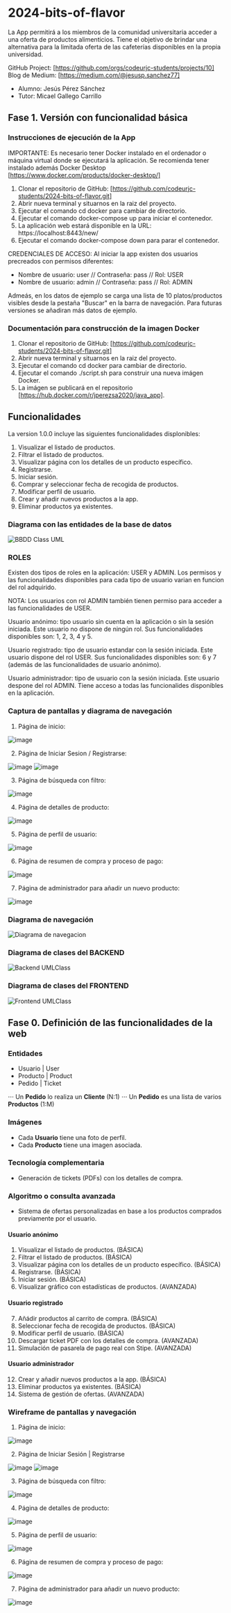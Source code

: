 # 2024-bits-of-flavor

La App permitirá a los miembros de la comunidad universitaria acceder a una oferta de productos alimenticios. Tiene el objetivo de brindar una alternativa para la limitada oferta de las cafeterías disponibles en la propia universidad.

GitHub Project: [https://github.com/orgs/codeurjc-students/projects/10]
Blog de Medium: [https://medium.com/@jesusp.sanchez77]

- Alumno: Jesús Pérez Sánchez
- Tutor: Micael Gallego Carrillo

## Fase 1. Versión con funcionalidad básica

### Instrucciones de ejecución de la App

IMPORTANTE: Es necesario tener Docker instalado en el ordenador o máquina virtual donde se ejecutará la aplicación. Se recomienda tener instalado además Docker Desktop [https://www.docker.com/products/docker-desktop/]

1. Clonar el repositorio de GitHub: [https://github.com/codeurjc-students/2024-bits-of-flavor.git]
2. Abrir nueva terminal y situarnos en la raiz del proyecto. 
3. Ejecutar el comando cd docker para cambiar de directorio.
4. Ejecutar el comando docker-compose up para iniciar el contenedor.
5. La aplicación web estará disponible en la URL: https://localhost:8443/new/
6. Ejecutar el comando docker-compose down para parar el contenedor.

CREDENCIALES DE ACCESO: Al iniciar la app existen dos usuarios precreados con permisos diferentes:

- Nombre de usuario: user // Contraseña: pass // Rol: USER
- Nombre de usuario: admin // Contraseña: pass // Rol: ADMIN

Admeás, en los datos de ejemplo se carga una lista de 10 platos/productos visibles desde la pestaña "Buscar" en la barra de navegación. Para futuras versiones se añadiran más datos de ejemplo.

### Documentación para construcción de la imagen Docker

1. Clonar el repositorio de GitHub: [https://github.com/codeurjc-students/2024-bits-of-flavor.git]
2. Abrir nueva terminal y situarnos en la raiz del proyecto. 
3. Ejecutar el comando cd docker para cambiar de directorio.
4. Ejecutar el comando ./script.sh para construir una nueva imágen Docker.
5. La imágen se publicará en el repositorio [https://hub.docker.com/r/jperezsa2020/java_app].

## Funcionalidades

La version 1.0.0 incluye las siguientes funcionalidades displonibles:

1. Visualizar el listado de productos.
2. Filtrar el listado de productos.
3. Visualizar página con los detalles de un producto específico.
4. Registrarse.
5. Iniciar sesión.
6. Comprar y seleccionar fecha de recogida de productos.
7. Modificar perfil de usuario.
8. Crear y añadir nuevos productos a la app.
9. Eliminar productos ya existentes.

### Diagrama con las entidades de la base de datos

![BBDD Class UML](https://github.com/user-attachments/assets/a8ff9e4d-0cd3-458e-8e5b-98bf30dc69ab)

### ROLES

Existen dos tipos de roles en la aplicación: USER y ADMIN. Los permisos y las funcionalidades disponibles para cada tipo de usuario varian en funcion del rol adquirido.

NOTA: Los usuarios con rol ADMIN también tienen permiso para acceder a las funcionalidades de USER.

Usuario anónimo: tipo usuario sin cuenta en la aplicación o sin la sesión iniciada. Este usuario no
dispone de ningún rol. Sus funcionalidades disponibles son: 1, 2, 3, 4 y 5.

Usuario registrado: tipo de usuario estandar con la sesión iniciada. Este usuario dispone del rol USER. Sus funcionalidades disponibles son: 6 y 7 (además de las funcionalidades de usuario anónimo).

Usuario administrador: tipo de usuario con la sesión iniciada. Este usuario despone del rol ADMIN.
Tiene acceso a todas las funcionalides disponibles en la aplicación.

### Captura de pantallas y diagrama de navegación

1. Página de inicio:

![image](https://github.com/user-attachments/assets/0ad0e785-7e65-426d-828b-d2259ced1662)

2. Página de Iniciar Sesion / Registrarse:

![image](https://github.com/user-attachments/assets/6551256e-4045-43ff-a829-73f5222d3073)
![image](https://github.com/user-attachments/assets/8671b6c1-a444-49f5-b125-d88729927c55)

3. Página de búsqueda con filtro:

![image](https://github.com/user-attachments/assets/12fd3fc1-c58b-4973-9db5-1e7bca191e33)

4. Página de detalles de producto:

![image](https://github.com/user-attachments/assets/bd3e52bd-ffb9-4a3f-805f-cc06940a7b9c)

5. Página de perfil de usuario:

![image](https://github.com/user-attachments/assets/08f0b643-fa70-4234-9f13-7835bf6cbe4e)

6. Página de resumen de compra y proceso de pago:

![image](https://github.com/user-attachments/assets/53ecd11f-f9b9-4f78-abe4-37a060147329)

7. Página de administrador para añadir un nuevo producto:

![image](https://github.com/user-attachments/assets/33e39a45-a846-43a7-9e31-d04db983de60)

### Diagrama de navegación

![Diagrama de navegacion](https://github.com/user-attachments/assets/335a749b-4fd0-4fcd-8902-c7fbf8a9cde3)

### Diagrama de clases del BACKEND

![Backend UMLClass](https://github.com/user-attachments/assets/f8d9bcf2-2001-4b5f-9ef5-44bdadb5b57a)

### Diagrama de clases del FRONTEND

![Frontend UMLClass](https://github.com/user-attachments/assets/d8253492-2b8d-4b86-a718-478a576c3594)

## Fase 0. Definición de las funcionalidades de la web

### Entidades

- Usuario | User
- Producto | Product
- Pedido | Ticket

⋅⋅⋅ Un **Pedido** lo realiza un **Cliente** (N:1)
⋅⋅⋅ Un **Pedido** es una lista de varios **Productos** (1:M)

### Imágenes
  - Cada **Usuario** tiene una foto de perfil.
  - Cada **Producto** tiene una imagen asociada.

### Tecnología complementaria
  - Generación de tickets (PDFs) con los detalles de compra.

### Algoritmo o consulta avanzada
  - Sistema de ofertas personalizadas en base a los productos comprados previamente por el usuario.

#### Usuario anónimo
  1. Visualizar el listado de productos. (BÁSICA)
  2. Filtrar el listado de productos. (BÁSICA)
  3. Visualizar página con los detalles de un producto específico. (BÁSICA)
  4. Registrarse. (BÁSICA)
  5. Iniciar sesión. (BÁSICA)
  6. Visualizar gráfico con estadísticas de productos. (AVANZADA)

#### Usuario registrado
  7. Añádir productos al carrito de compra. (BÁSICA)
  8. Seleccionar fecha de recogida de productos. (BÁSICA)
  9. Modificar perfil de usuario. (BÁSICA)
  10. Descargar ticket PDF con los detalles de compra. (AVANZADA)
  11. Simulación de pasarela de pago real con Stipe. (AVANZADA)

#### Usuario administrador
  12. Crear y añadir nuevos productos a la app. (BÁSICA)
  13. Eliminar productos ya existentes. (BÁSICA)
  14. Sistema de gestión de ofertas. (AVANZADA)

### Wireframe de pantallas y navegación

1. Página de inicio:

![image](https://github.com/user-attachments/assets/f292a62f-5038-42a2-b738-f4e07a945a51)

2. Página de Iniciar Sesión | Registrarse

![image](https://github.com/user-attachments/assets/8132e969-3bb6-4a69-9bea-9a8b84a7f4a5)
![image](https://github.com/user-attachments/assets/0e5428f2-f6ec-473a-98ef-4e71d0ebd0a3)


3. Página de búsqueda con filtro:

![image](https://github.com/user-attachments/assets/9f0961ce-e2f0-4da8-815b-047bb962ce68)

4. Página de detalles de producto:

![image](https://github.com/user-attachments/assets/4422a673-0c67-40e4-beb1-f08d69f09445)

5. Página de perfil de usuario:

![image](https://github.com/user-attachments/assets/52c92b34-b5d3-42c5-9244-d919b968d0cc)

6. Página de resumen de compra y proceso de pago:

![image](https://github.com/user-attachments/assets/bb67b56a-5e6b-45fe-bbbd-4d8abd53cc2a)

7. Página de administrador para añadir un nuevo producto:

![image](https://github.com/user-attachments/assets/2e075264-516a-4c0a-b732-dd62b2c37b5c)
